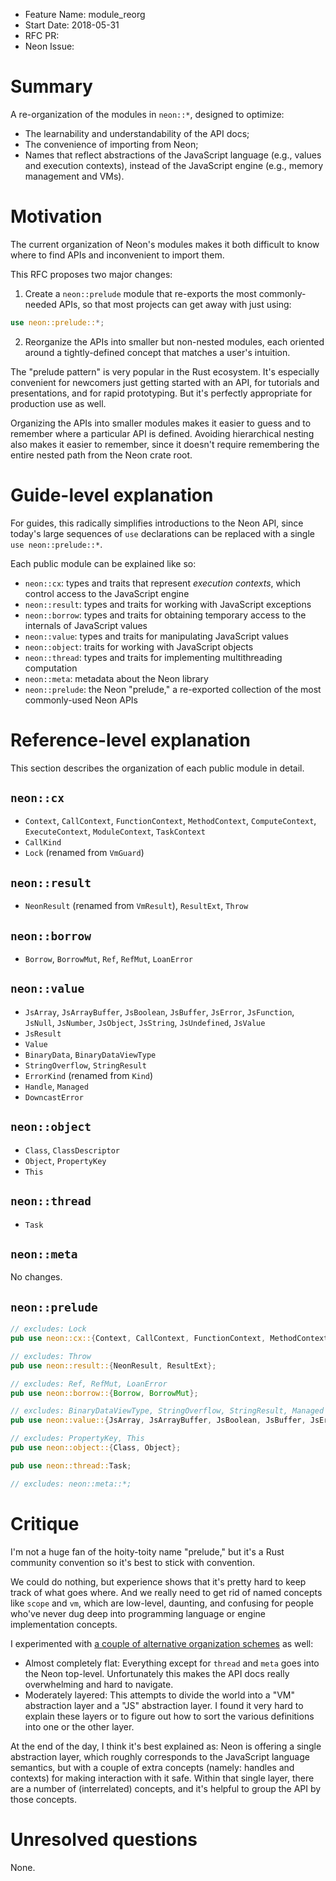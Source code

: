 - Feature Name: module_reorg
- Start Date: 2018-05-31
- RFC PR:
- Neon Issue:

# Summary
[summary]: #summary

A re-organization of the modules in `neon::*`, designed to optimize:
- The learnability and understandability of the API docs;
- The convenience of importing from Neon;
- Names that reflect abstractions of the JavaScript language (e.g., values and execution contexts), instead of the JavaScript engine (e.g., memory management and VMs).

# Motivation
[motivation]: #motivation

The current organization of Neon's modules makes it both difficult to know where to find APIs and inconvenient to import them.

This RFC proposes two major changes:

1. Create a `neon::prelude` module that re-exports the most commonly-needed APIs, so that most projects can get away with just using:
```rust
use neon::prelude::*;
```
2. Reorganize the APIs into smaller but non-nested modules, each oriented around a tightly-defined concept that matches a user's intuition.

The "prelude pattern" is very popular in the Rust ecosystem. It's especially convenient for newcomers just getting started with an API, for tutorials and presentations, and for rapid prototyping. But it's perfectly appropriate for production use as well.

Organizing the APIs into smaller modules makes it easier to guess and to remember where a particular API is defined. Avoiding hierarchical nesting also makes it easier to remember, since it doesn't require remembering the entire nested path from the Neon crate root.

# Guide-level explanation
[guide-level-explanation]: #guide-level-explanation

For guides, this radically simplifies introductions to the Neon API, since today's large sequences of `use` declarations can be replaced with a single `use neon::prelude::*`.

Each public module can be explained like so:

- `neon::cx`: types and traits that represent _execution contexts_, which control access to the JavaScript engine
- `neon::result`: types and traits for working with JavaScript exceptions
- `neon::borrow`: types and traits for obtaining temporary access to the internals of JavaScript values
- `neon::value`: types and traits for manipulating JavaScript values
- `neon::object`: traits for working with JavaScript objects
- `neon::thread`: types and traits for implementing multithreading computation
- `neon::meta`: metadata about the Neon library
- `neon::prelude`: the Neon "prelude," a re-exported collection of the most commonly-used Neon APIs

# Reference-level explanation
[reference-level-explanation]: #reference-level-explanation

This section describes the organization of each public module in detail.

## `neon::cx`

- `Context`, `CallContext`, `FunctionContext`, `MethodContext`, `ComputeContext`, `ExecuteContext`, `ModuleContext`, `TaskContext`
- `CallKind`
- `Lock` (renamed from `VmGuard`)

## `neon::result`

- `NeonResult` (renamed from `VmResult`), `ResultExt`, `Throw`

## `neon::borrow`

- `Borrow`, `BorrowMut`, `Ref`, `RefMut`, `LoanError`

## `neon::value`

- `JsArray`, `JsArrayBuffer`, `JsBoolean`, `JsBuffer`, `JsError`, `JsFunction`, `JsNull`, `JsNumber`, `JsObject`, `JsString`, `JsUndefined`, `JsValue`
- `JsResult`
- `Value`
- `BinaryData`, `BinaryDataViewType`
- `StringOverflow`, `StringResult`
- `ErrorKind` (renamed from `Kind`)
- `Handle`, `Managed`
- `DowncastError`

## `neon::object`

- `Class`, `ClassDescriptor`
- `Object`, `PropertyKey`
- `This`

## `neon::thread`

- `Task`

## `neon::meta`

No changes.

## `neon::prelude`

```rust
// excludes: Lock
pub use neon::cx::{Context, CallContext, FunctionContext, MethodContext, ComputeContext, ExecuteContext, ModuleContext, TaskContext, CallKind};

// excludes: Throw
pub use neon::result::{NeonResult, ResultExt};

// excludes: Ref, RefMut, LoanError
pub use neon::borrow::{Borrow, BorrowMut};

// excludes: BinaryDataViewType, StringOverflow, StringResult, Managed
pub use neon::value::{JsArray, JsArrayBuffer, JsBoolean, JsBuffer, JsError, JsFunction, JsNull, JsNumber, JsObject, JsString, JsUndefined, JsValue, JsResult, Value, BinaryData, ErrorKind, Handle, DowncastError};

// excludes: PropertyKey, This
pub use neon::object::{Class, Object};

pub use neon::thread::Task;

// excludes: neon::meta::*;
```

# Critique
[critique]: #critique

I'm not a huge fan of the hoity-toity name "prelude," but it's a Rust community convention so it's best to stick with convention.

We could do nothing, but experience shows that it's pretty hard to keep track of what goes where. And we really need to get rid of named concepts like `scope` and `vm`, which are low-level, daunting, and confusing for people who've never dug deep into programming language or engine implementation concepts.

I experimented with [a couple of alternative organization schemes](https://gist.github.com/dherman/add90b760549f15cf90b3e249a06f504) as well:
- Almost completely flat: Everything except for `thread` and `meta` goes into the Neon top-level. Unfortunately this makes the API docs really overwhelming and hard to navigate.
- Moderately layered: This attempts to divide the world into a "VM" abstraction layer and a "JS" abstraction layer. I found it very hard to explain these layers or to figure out how to sort the various definitions into one or the other layer.

At the end of the day, I think it's best explained as: Neon is offering a single abstraction layer, which roughly corresponds to the JavaScript language semantics, but with a couple of extra concepts (namely: handles and contexts) for making interaction with it safe. Within that single layer, there are a number of (interrelated) concepts, and it's helpful to group the API by those concepts.

# Unresolved questions
[unresolved]: #unresolved-questions

None.
